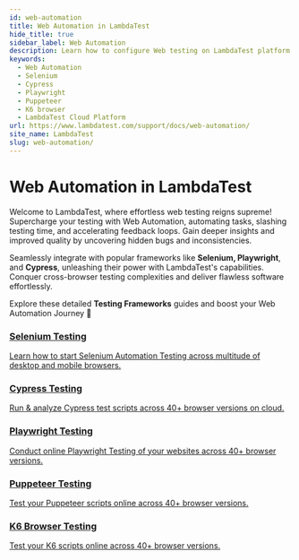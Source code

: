 ```yaml
---
id: web-automation
title: Web Automation in LambdaTest
hide_title: true
sidebar_label: Web Automation
description: Learn how to configure Web testing on LambdaTest platform to run Web automation tests on real device cloud.
keywords:
  - Web Automation
  - Selenium
  - Cypress
  - Playwright
  - Puppeteer
  - K6 browser
  - LambdaTest Cloud Platform
url: https://www.lambdatest.com/support/docs/web-automation/
site_name: LambdaTest
slug: web-automation/
---
```


<script type="application/ld+json"
      dangerouslySetInnerHTML={{ __html: JSON.stringify({
       "@context": "https://schema.org",
        "@type": "BreadcrumbList",
        "itemListElement": [{
          "@type": "ListItem",
          "position": 1,
          "name": "Home",
          "item": "https://www.lambdatest.com"
        },{
          "@type": "ListItem",
          "position": 2,
          "name": "Support",
          "item": "https://www.lambdatest.com/support/docs/"
        },{
          "@type": "ListItem",
          "position": 3,
          "name": "Automation",
          "item": "https://www.lambdatest.com/support/docs/web-automation/"
        }]
      })
    }}
></script>

# Web Automation in LambdaTest

Welcome to LambdaTest, where effortless web testing reigns supreme! Supercharge your testing with Web Automation, automating tasks, slashing testing time, and accelerating feedback loops. Gain deeper insights and improved quality by uncovering hidden bugs and inconsistencies.

Seamlessly integrate with popular frameworks like **Selenium, Playwright**, and **Cypress**, unleashing their power with LambdaTest's capabilities. Conquer cross-browser testing complexities and deliver flawless software effortlessly.

Explore these detailed **Testing Frameworks** guides and boost your Web Automation Journey 🚀

<div className="support_main">  
  <a href="/docs/getting-started-with-lambdatest-automation/">
    <div className="support_inners">
      <h3>Selenium Testing</h3>
      <p>Learn how to start Selenium Automation Testing across multitude of desktop and mobile browsers.</p>
    </div>
  </a>
  <a href="/docs/getting-started-with-cypress-testing/">
    <div className="support_inners">
      <h3>Cypress Testing</h3>
      <p>Run & analyze Cypress test scripts across 40+ browser versions on cloud.</p>
    </div>
  </a>
  <a href="/docs/playwright-testing/">
    <div className="support_inners">
      <h3>Playwright Testing</h3>
      <p>Conduct online Playwright Testing of your websites across 40+ browser versions.</p>
    </div>
  </a>
  <a href="/docs/puppeteer-testing/">
    <div className="support_inners">
      <h3>Puppeteer Testing</h3>
      <p>Test your Puppeteer scripts online across 40+ browser versions.</p>
    </div>
  </a>
  <a href="/docs/k6-browser-testing/">
    <div className="support_inners">
      <h3>K6 Browser Testing</h3>
      <p>Test your K6 scripts online across 40+ browser versions.</p>
    </div>
  </a>
</div>

